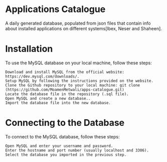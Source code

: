 # Applications Catalogue

A daily generated database, populated from json files that contain info about installed applications on different systems[Ibex, Neser and Shaheen].

# Installation

To use the MySQL database on your local machine, follow these steps:

    Download and install MySQL from the official website: https://dev.mysql.com/downloads/.
    Setup MySQL by following the instructions provided on the website.
    Clone the Github repository to your local machine: git clone (https://github.com/MoamenMetwali/apps-catalogue.git)
    Locate the database file in the repository (.sql file).
    Open MySQL and create a new database..
    Import the database file into the new database.


# Connecting to the Database

To connect to the MySQL database, follow these steps:

    Open MySQL and enter your username and password.
    Enter the hostname and port number (usually localhost and 3306).
    Select the database you imported in the previous step.
